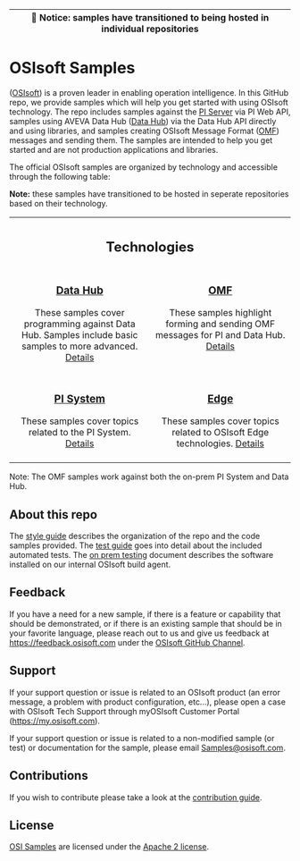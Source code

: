 | :loudspeaker: **Notice**: samples have transitioned to being hosted in individual repositories |
| -----------------------------------------------------------------------------------------------|

# OSIsoft Samples

([OSIsoft](https://www.osisoft.com/)) is a proven leader in enabling operation intelligence. In this GitHub repo, we provide samples which will help you get started with using OSIsoft technology. The repo includes samples against the [PI Server](https://www.osisoft.com/pi-system/) via PI Web API, samples using AVEVA Data Hub ([Data Hub](https://datahub.connect.aveva.com)) via the Data Hub API directly and using libraries, and samples creating OSIsoft Message Format ([OMF](https://pisquare.osisoft.com/community/developers-club/omf)) messages and sending them. The samples are intended to help you get started and are not production applications and libraries.

The official OSIsoft samples are organized by technology and accessible through the following table:

**Note:** these samples have transitioned to be hosted in seperate repositories based on their technology.

<table align="middle" width="100%">
  <tr>
    <th align="middle" colspan="2">
      <h2>Technologies</h2>
    </th>
  </tr>
  <tr>
    <td align="middle" valign="top" width="50%">
      <h3>
        <a href="https://github.com/osisoft/OSI-Samples-ADH"> Data Hub </a>
      </h3>
      These samples cover programming against Data Hub. Samples include basic samples
      to more advanced.
      <a href="https://github.com/osisoft/OSI-Samples-ADH"> Details </a>
      <br />
      <br />
    </td>
    <td align="middle" valign="top" width="50%">
      <h3>
        <a href="https://github.com/osisoft/OSI-Samples-OMF"> OMF </a>
      </h3>
      These samples highlight forming and sending OMF messages for PI and Data Hub.
      <a href="https://github.com/osisoft/OSI-Samples-OMF"> Details </a>
      <br />
      <br />
    </td>
  </tr>
  <tr>
    <td align="middle" valign="top" width="50%">
      <h3>
        <a href="https://github.com/osisoft/OSI-Samples-PI-System">
          PI System
        </a>
      </h3>
      These samples cover topics related to the PI System.
      <a href="https://github.com/osisoft/OSI-Samples-PI-System"> Details </a>
      <br />
      <br />
    </td>
    <td align="middle" valign="top" width="50%">
      <h3>
        <a href="https://github.com/osisoft/OSI-Samples-Edge"> Edge </a>
      </h3>
      These samples cover topics related to OSIsoft Edge technologies.
      <a href="https://github.com/osisoft/OSI-Samples-Edge"> Details </a>
      <br />
      <br />
    </td>
  </tr>
</table>

Note: The OMF samples work against both the on-prem PI System and Data Hub.

## About this repo

The [style guide](https://github.com/osisoft/.github/blob/main/STYLE_GUIDE.md) describes the organization of the repo and the code samples provided. The [test guide](https://github.com/osisoft/.github/blob/main/TEST_GUIDE.md) goes into detail about the included automated tests. The [on prem testing](https://github.com/osisoft/.github/blob/main/ON_PREM_TESTING.md) document describes the software installed on our internal OSIsoft build agent.

## Feedback

If you have a need for a new sample, if there is a feature or capability that should be demonstrated, or if there is an existing sample that should be in your favorite language, please reach out to us and give us feedback at https://feedback.osisoft.com under the [OSIsoft GitHub Channel](https://feedback.osisoft.com/forums/922279-osisoft-github).

## Support

If your support question or issue is related to an OSIsoft product (an error message, a problem with product configuration, etc...), please open a case with OSIsoft Tech Support through myOSIsoft Customer Portal (https://my.osisoft.com).

If your support question or issue is related to a non-modified sample (or test) or documentation for the sample, please email Samples@osisoft.com.

## Contributions

If you wish to contribute please take a look at the [contribution guide](https://github.com/osisoft/.github/blob/main/CONTRIBUTING.md).

## License

[OSI Samples](https://github.com/osisoft/OSI-Samples) are licensed under the [Apache 2 license](LICENSE).

